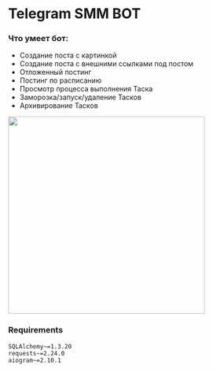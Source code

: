 # Telegram SMM BOT
### Что умеет бот:
- Создание поста с картинкой
- Создание поста с внешними ссылками под постом
- Отложенный постинг
- Постинг по расписанию
- Просмотр процесса выполнения Таска
- Заморозка/запуск/удаление Тасков
- Архивирование Тасков
<p><img src="views/view.gif" width=400></p>

### Requirements
```
SQLAlchemy~=1.3.20
requests~=2.24.0
aiogram~=2.10.1
```
